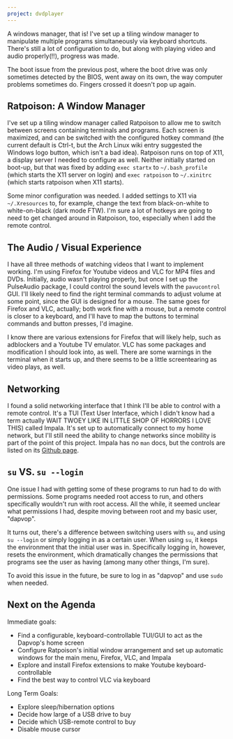 ```yaml
---
project: dvdplayer
---
```

A windows manager, that is! I've set up a tiling window manager to manipulate multiple programs simultaneously via keyboard shortcuts. There's still a lot of configuration to do, but along with playing video and audio properly(!!), progress was made.

The boot issue from the previous post, where the boot drive was only sometimes detected by the BIOS, went away on its own, the way computer problems sometimes do. Fingers crossed it doesn't pop up again.

## Ratpoison: A Window Manager

I've set up a tiling window manager called Ratpoison to allow me to switch between screens containing terminals and programs. Each screen is maximized, and can be switched with the configured hotkey command (the current default is Ctrl-t, but the Arch Linux wiki entry suggested the Windows logo button, which isn't a bad idea). Ratpoison runs on top of X11, a display server I needed to configure as well. Neither initially started on boot-up, but that was fixed by adding `exec startx` to `~/.bash_profile` (which starts the X11 server on login) and `exec ratpoison` to `~/.xinitrc` (which starts ratpoison when X11 starts).

Some minor configuration was needed. I added settings to X11 via `~/.Xresources` to, for example, change the text from black-on-white to white-on-black (dark mode FTW). I'm sure a lot of hotkeys are going to need to get changed around in Ratpoison, too, especially when I add the remote control.

## The Audio / Visual Experience

I have all three methods of watching videos that I want to implement working. I'm using Firefox for Youtube videos and VLC for MP4 files and DVDs. Initially, audio wasn't playing properly, but once I set up the PulseAudio package, I could control the sound levels with the `pavucontrol` GUI. I'll likely need to find the right terminal commands to adjust volume at some point, since the GUI is designed for a mouse. The same goes for Firefox and VLC, actually; both work fine with a mouse, but a remote control is closer to a keyboard, and I'll have to map the buttons to terminal commands and button presses, I'd imagine.

I know there are various extensions for Firefox that will likely help, such as adblockers and a Youtube TV emulator. VLC has some packages and modification I should look into, as well. There are some warnings in the terminal when it starts up, and there seems to be a little screentearing as video plays, as well.

## Networking

I found a solid networking interface that I think I'll be able to control with a remote control. It's a TUI (Text User Interface, which I didn't know had a term actually WAIT TWOEY LIKE IN LITTLE SHOP OF HORRORS I LOVE THIS) called Impala. It's set up to automatically connect to my home network, but I'll still need the ability to change networks since mobility is part of the point of this project. Impala has no `man` docs, but the controls are listed on its [Github page](https://github.com/pythops/impala?tab=readme-ov-file#-usage).

## `su` VS. `su --login`

One issue I had with getting some of these programs to run had to do with permissions. Some programs needed root access to run, and others specifically wouldn't run with root access. All the while, it seemed unclear what permissions I had, despite moving between root and my basic user, "dapvop".

It turns out, there's a difference between switching users with `su`, and using `su --login` or simply logging in as a certain user. When using `su`, it keeps the environment that the initial user was in. Specifically logging in, however, resets the environment, which dramatically changes the permissions that programs see the user as having (among many other things, I'm sure).

To avoid this issue in the future, be sure to log in as "dapvop" and use `sudo` when needed.

## Next on the Agenda

Immediate goals:

- Find a configurable, keyboard-controllable TUI/GUI to act as the Dapvop's home screen
- Configure Ratpoison's initial window arrangement and set up automatic windows for the main menu, Firefox, VLC, and Impala
- Explore and install Firefox extensions to make Youtube keyboard-controllable
- Find the best way to control VLC via keyboard

Long Term Goals:

- Explore sleep/hibernation options
- Decide how large of a USB drive to buy
- Decide which USB-remote control to buy
- Disable mouse cursor
